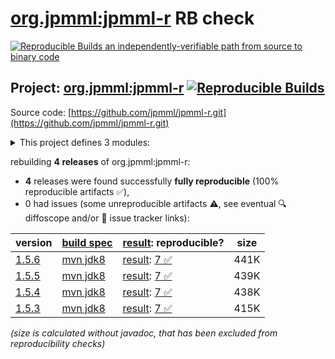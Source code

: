 [org.jpmml:jpmml-r](https://central.sonatype.com/artifact/org.jpmml/jpmml-r/versions) RB check
=======

[![Reproducible Builds](https://reproducible-builds.org/images/logos/rb.svg) an independently-verifiable path from source to binary code](https://reproducible-builds.org/)

## Project: [org.jpmml:jpmml-r](https://central.sonatype.com/artifact/org.jpmml/jpmml-r/versions) [![Reproducible Builds](https://img.shields.io/endpoint?url=https://raw.githubusercontent.com/jvm-repo-rebuild/reproducible-central/master/content/org/jpmml/jpmml-r/badge.json)](https://github.com/jvm-repo-rebuild/reproducible-central/blob/master/content/org/jpmml/jpmml-r/README.md)

Source code: [https://github.com/jpmml/jpmml-r.git](https://github.com/jpmml/jpmml-r.git)

<details><summary>This project defines 3 modules:</summary>

* [org.jpmml:jpmml-r](https://central.sonatype.com/artifact/org.jpmml/jpmml-r/overview)
* [org.jpmml:pmml-rexp](https://central.sonatype.com/artifact/org.jpmml/pmml-rexp/overview)
* [org.jpmml:pmml-rexp-xgboost](https://central.sonatype.com/artifact/org.jpmml/pmml-rexp-xgboost/overview)
</details>

rebuilding **4 releases** of org.jpmml:jpmml-r:
- **4** releases were found successfully **fully reproducible** (100% reproducible artifacts :white_check_mark:),
- 0 had issues (some unreproducible artifacts :warning:, see eventual :mag: diffoscope and/or :memo: issue tracker links):

| version | [build spec](/BUILDSPEC.md) | [result](https://reproducible-builds.org/docs/jvm/): reproducible? | size |
| -- | --------- | ------ | -- |
| [1.5.6](https://central.sonatype.com/artifact/org.jpmml/jpmml-r/1.5.6/pom) | [mvn jdk8](jpmml-r-1.5.6.buildspec) | [result](jpmml-r-1.5.6.buildinfo): [7 :white_check_mark: ](jpmml-r-1.5.6.buildcompare) | 441K |
| [1.5.5](https://central.sonatype.com/artifact/org.jpmml/jpmml-r/1.5.5/pom) | [mvn jdk8](jpmml-r-1.5.5.buildspec) | [result](jpmml-r-1.5.5.buildinfo): [7 :white_check_mark: ](jpmml-r-1.5.5.buildcompare) | 439K |
| [1.5.4](https://central.sonatype.com/artifact/org.jpmml/jpmml-r/1.5.4/pom) | [mvn jdk8](jpmml-r-1.5.4.buildspec) | [result](jpmml-r-1.5.4.buildinfo): [7 :white_check_mark: ](jpmml-r-1.5.4.buildcompare) | 438K |
| [1.5.3](https://central.sonatype.com/artifact/org.jpmml/jpmml-r/1.5.3/pom) | [mvn jdk8](jpmml-r-1.5.3.buildspec) | [result](jpmml-r-1.5.3.buildinfo): [7 :white_check_mark: ](jpmml-r-1.5.3.buildcompare) | 415K |

<i>(size is calculated without javadoc, that has been excluded from reproducibility checks)</i>
